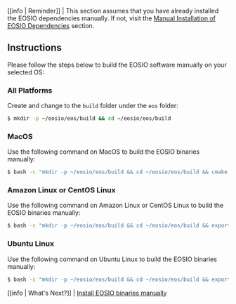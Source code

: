 
[[info | Reminder]]
| This section assumes that you have already installed the EOSIO dependencies manually. If not, visit the [Manual Installation of EOSIO Dependencies](00_eosio-dependencies/index.md#manual-installation-of-dependencies) section.

## Instructions

Please follow the steps below to build the EOSIO software manually on your selected OS:

### All Platforms

Create and change to the `build` folder under the `eos` folder:

```sh
$ mkdir -p ~/eosio/eos/build && cd ~/eosio/eos/build
```

### MacOS

Use the following command on MacOS to build the EOSIO binaries manually:

```sh
$ bash -c "mkdir -p ~/eosio/eos/build && cd ~/eosio/eos/build && cmake -DCMAKE_BUILD_TYPE='Release' -DBUILD_MONGO_DB_PLUGIN=true -DCMAKE_TOOLCHAIN_FILE=~/eosio/eos/.cicd/helpers/clang.make .. && make -j$(getconf _NPROCESSORS_ONLN)"
```

### Amazon Linux or CentOS Linux

Use the following command on Amazon Linux or CentOS Linux to build the EOSIO binaries manually:

```sh
$ bash -c "mkdir -p ~/eosio/eos/build && cd ~/eosio/eos/build && export PATH=/usr/lib64/ccache:\$PATH && cmake -DCMAKE_BUILD_TYPE='Release' -DBUILD_MONGO_DB_PLUGIN=true -DCMAKE_TOOLCHAIN_FILE=~/eosio/eos/.cicd/helpers/clang.make -DCMAKE_CXX_COMPILER_LAUNCHER=ccache .. && make -j$(nproc)"
```

### Ubuntu Linux

Use the following command on Ubuntu Linux to build the EOSIO binaries manually:

```sh
$ bash -c "mkdir -p ~/eosio/eos/build && cd ~/eosio/eos/build && export PATH=/usr/lib/ccache:\${PATH} && cmake -DCMAKE_BUILD_TYPE='Release' -DBUILD_MONGO_DB_PLUGIN=true -DCMAKE_TOOLCHAIN_FILE=~/eosio/eos/.cicd/helpers/clang.make -DCMAKE_CXX_COMPILER_LAUNCHER=ccache .. && make -j$(nproc)"
```

[[info | What's Next?]]
| [Install EOSIO binaries manually](../../03_install-eosio-binaries.md#using-make-install)
